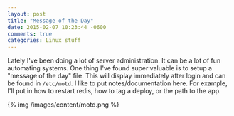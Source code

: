 ```yaml
---
layout: post
title: "Message of the Day"
date: 2015-02-07 10:23:44 -0600
comments: true
categories: Linux stuff
---
```


Lately I've been doing a lot of server administration. It can be a lot of fun automating systems. One thing I've found super valuable is to setup a "message of the day" file. This will display immediately after login and can be found in `/etc/motd`.  I like to put notes/documentation here. For example, I'll put in how to restart redis, how to tag a deploy, or the path to the app.

{% img /images/content/motd.png %}
